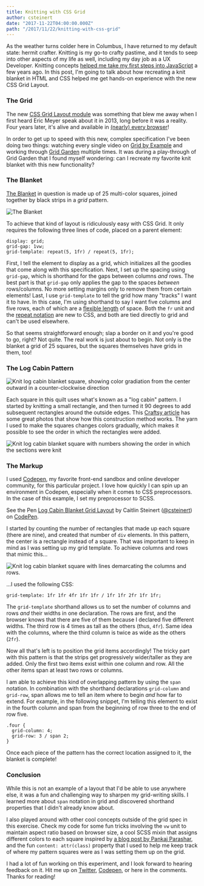 ```yaml
---
title: Knitting with CSS Grid
author: csteinert
date: "2017-11-22T04:00:00.000Z"
path: "/2017/11/22/knitting-with-css-grid"
---
```


As the weather turns colder here in Columbus, I have returned to my default
state: hermit crafter. Knitting is my go-to crafty pastime, and it tends to
seep into other aspects of my life as well, including my day job as a UX
Developer. Knitting concepts [helped me take my first steps into JavaScript](https://www.slideshare.net/csteinert1/javasocks) a few years ago. In this post,
I'm going to talk about how recreating a knit blanket in HTML and CSS helped me
get hands-on experience with the new CSS Grid Layout.

### The Grid

The new [CSS Grid Layout module](https://www.w3.org/TR/css3-grid-layout/) was
something that blew me away when I first heard Eric Meyer speak about it in
2013, long before it was a reality.
Four years later, it's alive and available in [(nearly) every browser](https://caniuse.com/#search=grid)!

In order to get up to speed with this new, complex specification I've been doing
two things: watching every single video on [Grid by Example](https://gridbyexample.com/learn/)
and working through [Grid Garden](cssgridgarden.com) multiple times. It was during
a play-through of Grid Garden that I found myself wondering: can I recreate
my favorite knit blanket with this new functionality?

### The Blanket

[The Blanket](https://www.flickr.com/photos/28849428@N03/albums/72157624639465736)
in question is made up of 25 multi-color squares, joined together by black strips
in a _grid_ pattern.

![The Blanket](https://farm8.staticflickr.com/7044/6917298081_2bb22acf16_z.jpg)

To achieve that kind of layout is ridiculously easy with CSS Grid. It only
requires the following three lines of code, placed on a parent element:

```
display: grid;
grid-gap: 1vw;
grid-template: repeat(5, 1fr) / repeat(5, 1fr);
```

First, I tell the element to display as a grid, which initializes all the
goodies that come along with this specification. Next, I set up the spacing
using `grid-gap`, which is shorthand for the gaps between columns _and_ rows.
The best part is that `grid-gap` only applies the gap to the spaces _between_
rows/columns. No more setting margins only to remove them from certain elements!
Last, I use `grid-template` to tell the grid how many "tracks" I want it to
have. In this case, I'm using shorthand to say I want five columns and five
rows, each of which are a [flexible length](https://www.w3.org/TR/css3-grid-layout/#fr-unit)
of space. Both the `fr` unit and the [repeat notation](https://www.w3.org/TR/css3-grid-layout/#funcdef-repeat)
are new to CSS, and both are tied directly to grid and can't be used elsewhere.

So that seems straightforward enough; slap a border on it and you're good to go,
right? Not quite. The real work is just about to begin. Not only is the blanket
a grid of 25 squares, but the squares themselves have grids in them, too!

### The Log Cabin Pattern

![Knit log cabin blanket square, showing color gradiation from the center outward in a counter-clockwise direction](https://farm5.staticflickr.com/4567/38390682882_b6825d3de9_z.jpg)

Each square in this quilt uses what's known as a "log cabin" pattern. I started
by knitting a small rectangle, and then turned it 90 degrees to add
subsequent rectangles around the outside edges. This [Craftsy article](https://www.craftsy.com/blog/2014/06/log-cabin-knitting-tutorial/)
has some great photos that show how this construction method works. The yarn I
used to make the squares changes colors gradually, which makes it possible to
see the order in which the rectangles were added.

![Knit log cabin blanket square with numbers showing the order in which the sections were knit](https://farm5.staticflickr.com/4575/38414998926_d434047620_z.jpg)

### The Markup

I used [Codepen](http://codepen.io), my favorite front-end sandbox and online
developer community, for this particular project. I love how quickly I can spin
up an environment in Codepen, especially when it comes to CSS preprocessors. In
the case of this example, I set my preprocessor to SCSS.

<p data-height="600" data-theme-id="dark" data-slug-hash="aVBXjB" data-default-tab="html,result" data-user="csteinert" data-embed-version="2" data-pen-title="Log Cabin Blanket Grid Layout" class="codepen">See the Pen <a href="https://codepen.io/csteinert/pen/aVBXjB/">Log Cabin Blanket Grid Layout</a> by Caitlin Steinert (<a href="https://codepen.io/csteinert">@csteinert</a>) on <a href="https://codepen.io">CodePen</a>.</p>
<script async src="https://production-assets.codepen.io/assets/embed/ei.js"></script>

I started by counting the number of rectangles that made up each square (there
are nine), and created that number of `div` elements. In this pattern, the
center is a rectangle instead of a square. That was important to keep in mind
as I was setting up my grid template. To achieve columns and rows that mimic
this...

![Knit log cabin blanket square with lines demarcating the columns and rows.](https://farm5.staticflickr.com/4560/38390668612_895a1feeaa_z.jpg)

...I used the following CSS:

```
grid-template: 1fr 1fr 4fr 1fr 1fr / 1fr 1fr 2fr 1fr 1fr;
```

The `grid-template` shorthand allows us to set the number of columns and rows
_and_ their widths in one declaration. The rows are first, and the browser knows
that there are five of them because I declared five different widths. The third
row is 4 times as tall as the others (thus, `4fr`). Same idea with the columns,
where the third column is twice as wide as the others (`2fr`).

Now all that's left is to position the grid items accordingly! The tricky part
with this pattern is that the strips get progressively wider/taller as they are
added. Only the first two items exist within one column and row. All the other
items span at least two rows or columns.

I am able to achieve this kind of overlapping pattern by using the `span`
notation. In combination with the shorthand declarations `grid-column` and
`grid-row`, span allows me to tell an item where to begin _and_ how far to
extend. For example, in the following snippet, I'm telling this element to
exist in the fourth column and span from the beginning of row three to the end
of row five.

```
.four {
  grid-column: 4;
  grid-row: 3 / span 2;
}
```

Once each piece of the pattern has the correct location assigned to it, the
blanket is complete!

### Conclusion

While this is not an example of a layout that I'd be able to use anywhere else,
it was a fun and challenging way to sharpen my grid-writing skills. I learned
more about `span` notation in grid and discovered shorthand properties that I
didn't already know about.

I also played around with other cool concepts
outside of the grid spec in this exercise. Check my code for some fun tricks
involving the `vw` unit to maintain aspect ratio based on browser size, a cool
SCSS mixin that assigns different colors to each square inspired by [a blog
post by Pankaj Parashar](http://pankajparashar.com/posts/random-colors-sass/),
and the fun `content: attr(class)` property that I used to help me keep track
of where my pattern squares were as I was setting them up on the grid.

I had a lot of fun working on this experiment, and I look forward to hearing
feedback on it. Hit me up on [Twitter](http://twitter.com/csteinert),
[Codepen](https://codepen.io/csteinert/), or here in the comments. Thanks for
reading!
